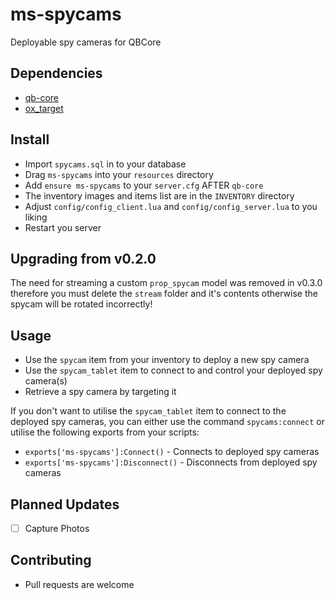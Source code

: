 # ms-spycams
 Deployable spy cameras for QBCore


## Dependencies
* [qb-core](https://github.com/qbcore-framework/qb-core)
* [ox_target](https://github.com/overextended/ox_target)


## Install
* Import `spycams.sql` in to your database
* Drag `ms-spycams` into your `resources` directory
* Add `ensure ms-spycams` to your  `server.cfg` AFTER `qb-core`
* The inventory images and items list are in the `INVENTORY` directory
* Adjust `config/config_client.lua` and `config/config_server.lua` to you liking
* Restart you server

## Upgrading from v0.2.0
The need for streaming a custom `prop_spycam` model was removed in v0.3.0 therefore you must delete the `stream` folder and it's contents otherwise the spycam will be rotated incorrectly!


## Usage
* Use the `spycam` item from your inventory to deploy a new spy camera
* Use the `spycam_tablet` item to connect to and control your deployed spy camera(s)
* Retrieve a spy camera by targeting it

If you don't want to utilise the `spycam_tablet` item to connect to the deployed spy cameras, you can either use the command `spycams:connect` or utilise the following exports from your scripts:

* `exports['ms-spycams']:Connect()` - Connects to deployed spy cameras
* `exports['ms-spycams']:Disconnect()` - Disconnects from deployed spy cameras

## Planned Updates
- [ ] Capture Photos

## Contributing
* Pull requests are welcome
